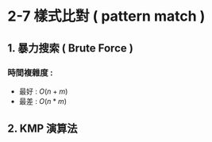 # 2-7 樣式比對 ( pattern match ) 

## 1. 暴力搜索 ( Brute Force )

### 時間複雜度 : 

* 最好 : $O(n+m)$
* 最差 : $O(n*m)$

## 2. KMP 演算法